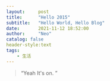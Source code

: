 ```yaml
---
layout:     post
title:      "Hello 2015"
subtitle:   "Hello World, Hello Blog"
date:       2021-11-12 18:52:00
author:     "Neo"
catalog: false
header-style:text
tags:
    - 生活
---
```


> “Yeah It's on. ”

